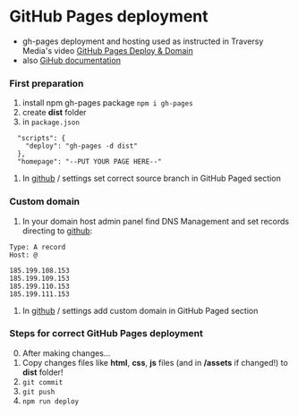 # GitHub Pages deployment

* gh-pages deployment and hosting used as instructed in Traversy Media's video [GitHub Pages Deploy & Domain](https://www.youtube.com/watch?v=SKXkC4SqtRk&t=731s)
* also [GiHub documentation](https://help.github.com/en/github/working-with-github-pages/managing-a-custom-domain-for-your-github-pages-site)

### First preparation

1. install npm gh-pages package `npm i gh-pages`
1. create **dist** folder
1. in `package.json`

```
  "scripts": {
    "deploy": "gh-pages -d dist"
  },
  "homepage": "--PUT YOUR PAGE HERE--"
```
1. In [github](https://github.com) / settings set correct source branch in GitHub Paged section

### Custom domain

1. In your domain host admin panel find DNS Management and set records directing to [github](https://github.com):
```
Type: A record 
Host: @

185.199.108.153
185.199.109.153
185.199.110.153
185.199.111.153
```
1. In [github](https://github.com) / settings add custom domain in GitHub Paged section


### Steps for correct GitHub Pages deployment

0. After making changes...
1. Copy changes files like **html**, **css**, **js** files (and in **/assets** if changed!) to **dist** folder!
1. `git commit`
1. `git push`
1. `npm run deploy`

